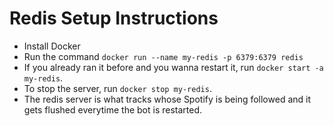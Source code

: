 # Redis Setup Instructions

- Install Docker
- Run the command `docker run --name my-redis -p 6379:6379 redis`
- If you already ran it before and you wanna restart it, run `docker start -a my-redis`.
- To stop the server, run `docker stop my-redis`.
- The redis server is what tracks whose Spotify is being followed and it gets flushed everytime the bot is restarted.
